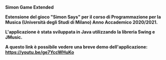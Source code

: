 <b>Simon Game Extended<b>

Estensione del gioco "Simon Says" per il corso di Programmazione per la Musica (Università degli Studi di Milano) Anno Accademico 2020/2021.

L'applicazione è stata sviluppata in Java utilizzando la libreria Swing e JMusic.

A questo link è possibile vedere una breve demo dell'applicazione: https://youtu.be/ge7YccWHuKo
